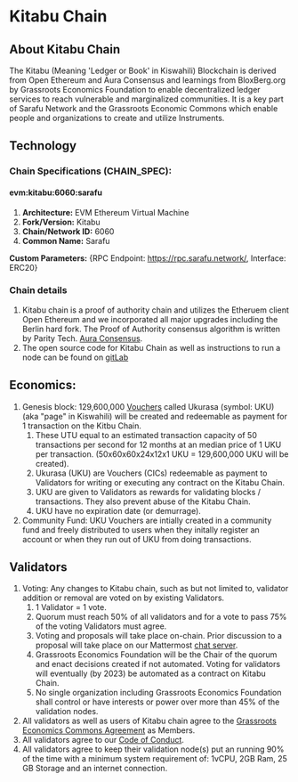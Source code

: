 # Kitabu Chain

## About Kitabu Chain

The Kitabu (Meaning 'Ledger or Book' in Kiswahili) Blockchain is derived from Open Ethereum and Aura Consensus and learnings from BloxBerg.org by Grassroots Economics Foundation to enable decentralized ledger services to reach vulnerable and marginalized communities. It is a key part of Sarafu Network and the Grassroots Economic Commons which enable people and organizations to create and utilize Instruments.

## Technology

### **Chain Specifications (CHAIN_SPEC):**

#### evm:kitabu:6060:sarafu

1. **Architecture:** EVM Ethereum Virtual Machine
2. **Fork/Version:** Kitabu
3. **Chain/Network ID:** 6060
4. **Common Name:** Sarafu


**Custom Parameters:** {RPC Endpoint: https://rpc.sarafu.network/, Interface: ERC20}

### Chain details

1. Kitabu chain is a proof of authority chain and utilizes the Etheruem client Open Ethereum and we incorporated all major upgrades including the Berlin hard fork. The Proof of Authority consensus algorithm is written by Parity Tech. [Aura Consensus](https://openethereum.github.io/Aura).
1. The open source code for Kitabu Chain as well as instructions to run a node can be found on [gitLab](https://gitlab.com/grassrootseconomics/kitabu-chain)

## Economics:
1. Genesis block: 129,600,000 [Vouchers](/legal/license/#instruments) called Ukurasa (symbol: UKU) (aka "page" in Kiswahili) will be created and redeemable as payment for 1 transaction on the Kitbu Chain. 
    1. These UTU equal to an estimated transaction capacity of 50 transactions per second for 12 months at an median price of 1 UKU per transaction. (50x60x60x24x12x1 UKU = 129,600,000 UKU will be created).
    1. Ukurasa (UKU) are Vouchers (CICs) redeemable as payment to Validators for writing or executing any contract on the Kitabu Chain.
    1. UKU are given to Validators as rewards for validating blocks / transactions. They also prevent abuse of the Kitabu Chain.
    1. UKU have no expiration date (or demurrage).
1. Community Fund: UKU Vouchers are intially created in a community fund and freely distributed to users when they initally register an account or when they run out of UKU from doing transactions. 

## Validators
1. Voting: Any changes to Kitabu chain, such as but not limited to, validator addition or removal are voted on by existing Validators.
    1. 1 Validator = 1 vote.
    1. Quorum must reach 50% of all validators and for a vote to pass 75% of the voting Validators must agree.
    1. Voting and proposals will take place on-chain. Prior discussion to a proposal will take place on our Mattermost [chat server](https://chat.grassrootseconomics.net/cic/channels/kitabu-governance). 
    1. Grassroots Economics Foundation will be the Chair of the quorum and enact decisions created if not automated. Voting for validators will eventually (by 2023) be automated as a contract on Kitabu Chain.
    1. No single organization including Grassroots Economics Foundation shall control or have interests or power over more than 45% of the validation nodes.
1. All validators as well as users of Kitabu chain agree to the [Grassroots Economics Commons Agreement](/legal/agreement/) as Members.
1. All validators agree to our [Code of Conduct](/community/conduct/).
1. All validators agree to keep their validation node(s) put an running 90% of the time with a minimum system requirement of: 1vCPU, 2GB Ram, 25 GB Storage and an internet connection.


